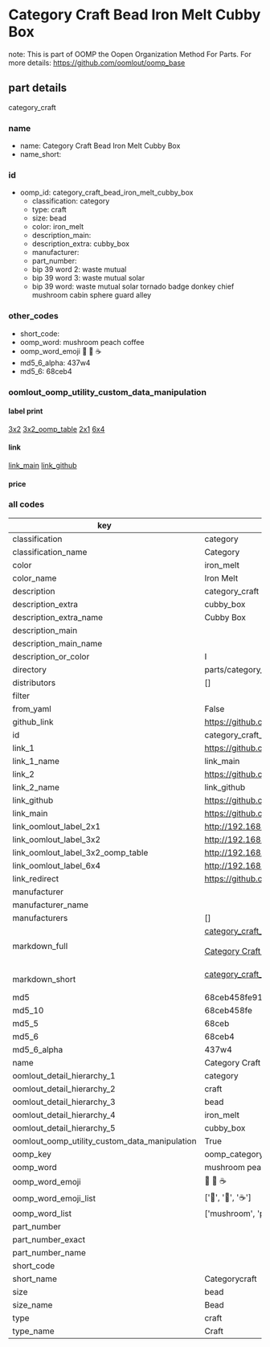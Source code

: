# Category Craft Bead Iron Melt Cubby Box  

note: This is part of OOMP the Oopen Organization Method For Parts. For more details: https://github.com/oomlout/oomp_base

##  part details
  



category_craft



### name
* name: Category Craft Bead Iron Melt Cubby Box
* name_short: 
### id
* oomp_id: category_craft_bead_iron_melt_cubby_box
  * classification: category
  * type: craft
  * size: bead
  * color: iron_melt
  * description_main: 
  * description_extra: cubby_box
  * manufacturer: 
  * part_number: 
  * bip 39 word 2: waste mutual
  * bip 39 word 3: waste mutual solar
  * bip 39 word: waste mutual solar tornado badge donkey chief mushroom cabin sphere guard alley

### other_codes
* short_code: 
* oomp_word: mushroom peach coffee
* oomp_word_emoji :mushroom: :peach: :coffee:
* md5_6_alpha: 437w4
* md5_6: 68ceb4






### oomlout_oomp_utility_custom_data_manipulation
#### label print
[3x2](http://192.168.1.245:1112/?label=oomp%20437w4)
[3x2_oomp_table](http://192.168.1.108:1112/?label=oomp%20437w4)
[2x1](http://192.168.1.242:1112/?label=oomp%20437w4)
[6x4](http://192.168.1.55:1112/?label=oomp%20437w4)    

#### link

[link_main](https://github.com/oomlout/oomlout_oomp_version_1_messy/tree/main/parts/category_craft_bead_iron_melt_cubby_box) [link_github](https://github.com/oomlout/oomlout_oomp_version_1_messy/tree/main/parts/category_craft_bead_iron_melt_cubby_box)                             

#### price







### all codes 
| key | value |  
| --- | --- |  
| classification | category |  
| classification_name | Category |  
| color | iron_melt |  
| color_name | Iron Melt |  
| description | category_craft |  
| description_extra | cubby_box |  
| description_extra_name | Cubby Box |  
| description_main |  |  
| description_main_name |  |  
| description_or_color | I  |  
| directory | parts/category_craft_bead_iron_melt_cubby_box |  
| distributors | [] |  
| filter |  |  
| from_yaml | False |  
| github_link | https://github.com/oomlout/oomlout_oomp_part_src/tree/main/parts/category_craft_bead_iron_melt_cubby_box |  
| id | category_craft_bead_iron_melt_cubby_box |  
| link_1 | https://github.com/oomlout/oomlout_oomp_version_1_messy/tree/main/parts/category_craft_bead_iron_melt_cubby_box |  
| link_1_name | link_main |  
| link_2 | https://github.com/oomlout/oomlout_oomp_version_1_messy/tree/main/parts/category_craft_bead_iron_melt_cubby_box |  
| link_2_name | link_github |  
| link_github | https://github.com/oomlout/oomlout_oomp_version_1_messy/tree/main/parts/category_craft_bead_iron_melt_cubby_box |  
| link_main | https://github.com/oomlout/oomlout_oomp_version_1_messy/tree/main/parts/category_craft_bead_iron_melt_cubby_box |  
| link_oomlout_label_2x1 | http://192.168.1.242:1112/?label=oomp%20437w4 |  
| link_oomlout_label_3x2 | http://192.168.1.245:1112/?label=oomp%20437w4 |  
| link_oomlout_label_3x2_oomp_table | http://192.168.1.108:1112/?label=oomp%20437w4 |  
| link_oomlout_label_6x4 | http://192.168.1.55:1112/?label=oomp%20437w4 |  
| link_redirect | https://github.com/oomlout/oomlout_oomp_version_1_messy/tree/main/parts/category_craft_bead_iron_melt_cubby_box |  
| manufacturer |  |  
| manufacturer_name |  |  
| manufacturers | [] |  
| markdown_full | [category_craft_bead_iron_melt_cubby_box](none)<br>[](none)<br>[Category Craft Bead Iron Melt Cubby Box](none)<br><br> |  
| markdown_short | [category_craft_bead_iron_melt_cubby_box](none)<br><br> |  
| md5 | 68ceb458fe91c4f90488be579ce48fbd |  
| md5_10 | 68ceb458fe |  
| md5_5 | 68ceb |  
| md5_6 | 68ceb4 |  
| md5_6_alpha | 437w4 |  
| name | Category Craft Bead Iron Melt Cubby Box |  
| oomlout_detail_hierarchy_1 | category |  
| oomlout_detail_hierarchy_2 | craft |  
| oomlout_detail_hierarchy_3 | bead |  
| oomlout_detail_hierarchy_4 | iron_melt |  
| oomlout_detail_hierarchy_5 | cubby_box |  
| oomlout_oomp_utility_custom_data_manipulation | True |  
| oomp_key | oomp_category_craft_bead_iron_melt_cubby_box |  
| oomp_word | mushroom peach coffee |  
| oomp_word_emoji | :mushroom: :peach: :coffee: |  
| oomp_word_emoji_list | [':mushroom:', ':peach:', ':coffee:'] |  
| oomp_word_list | ['mushroom', 'peach', 'coffee'] |  
| part_number |  |  
| part_number_exact |  |  
| part_number_name |  |  
| short_code |  |  
| short_name | Categorycraft |  
| size | bead |  
| size_name | Bead |  
| type | craft |  
| type_name | Craft |  
